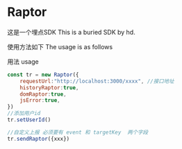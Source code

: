 # Raptor
这是一个埋点SDK
This is a buried SDK by hd.

使用方法如下
The usage is as follows

用法
usage
```js
const tr = new Raptor({
    requestUrl:"http://localhost:3000/xxxx", //接口地址
    historyRaptor:true,
    domRaptor:true,
    jsError:true,
})
//添加用户id
tr.setUserId()

//自定义上报 必须要有 event 和 targetKey  两个字段
tr.sendRaptor({xxx})
```
